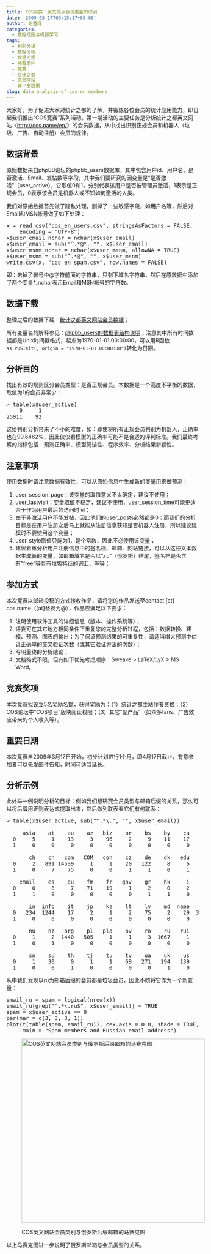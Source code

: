 ```yaml
---
title: COS竞赛：英文站点会员类型的识别
date: '2009-03-17T00:15:17+00:00'
author: 谢益辉
categories:
  - 数据挖掘与机器学习
tags:
  - 判别分析
  - 数据分析
  - 数据挖掘
  - 稀有事件
  - 竞赛
  - 统计之都
  - 英文网站
  - 非平衡数据
slug: data-analysis-of-cos-en-members
---
```


大家好，为了促进大家对统计之都的了解，并锻炼各位会员的统计应用能力，即日起我们推出“COS竞赛”系列活动。第一期活动的主要任务是分析统计之都英文网站（<a title="http://cos.name/en/" href="http://cos.name/en/" target="_blank">http://cos.name/en/</a>）的会员数据，从中找出识别正规会员和机器人（垃圾、广告、自动注册）会员的规律。

## 数据背景

原始数据来自phpBB论坛的phpbb\_users数据库，其中包含用户id、用户名、是否激活、Email、发帖数等字段，其中我们要研究的因变量是“是否激活”（user\_active），它取值0和1，分别代表该用户是否被管理员激活，1表示是正规会员，0表示该会员是机器人或不知如何激活的人类。

我们对原始数据首先做了隐私处理，删掉了一些敏感字段，如用户名等，然后对Email和MSN帐号做了如下处理：

<pre class="brush: r">x = read.csv("cos_en_users.csv", stringsAsFactors = FALSE,
    encoding = "UTF-8")
x$user_email_nchar = nchar(x$user_email)
x$user_email = sub("^.*@", "", x$user_email)
x$user_msnm_nchar = nchar(x$user_msnm, allowNA = TRUE)
x$user_msnm = sub("^.*@", "", x$user_msnm)
write.csv(x, "cos_en_spam.csv", row.names = FALSE)</pre>

即：去掉了帐号中@字符前面的字符串，只剩下域名字符串，然后在原数据中添加了两个变量*_nchar表示Email和MSN帐号的字符数。

## 数据下载

整理之后的数据下载：<a rel="attachment wp-att-866" href="http://cos.name/2009/03/data-analysis-of-cos-en-members/cos_en_spamcsv/"></a>[统计之都英文网站会员数据](http://cos.name/wp-content/uploads/2009/03/cos_en_spamcsv.gz)；

所有变量名的解释参见：<a title="http://www.phpbbdoctor.com/doc_columns.php?id=24" href="http://www.phpbbdoctor.com/doc_columns.php?id=24" target="_blank">phpbb_users的数据表结构说明</a>；注意其中所有时间数据都是Unix时间戳格式，起点为1970-01-01 00:00:00，可以用R函数`as.POSIXlt(, origin = "1970-01-01 00:00:00")`转化为日期。

## 分析目的

找出有效的规则区分会员类型：是否正规会员。本数据是一个高度不平衡的数据，取值为1的会员非常少：

<pre class="brush: r">&gt; table(x$user_active)
    0     1
25911    92</pre>

这给判别分析带来了不小的难度，如：即使将所有正规会员判别为机器人，正确率也在99.6462%，因此仅仅看模型的正确率可能不是合适的评判标准。我们最终考察的指标包括：预测正确率、模型简洁性、程序效率、分析结果新颖性。

## 注意事项

使用数据时请注意数据有效性，可以从原始信息中生成新的变量用来做预测：

  1. user\_session\_page：该变量的取值意义不太确定，建议不使用；
  2. user\_lastvisit：变量取值不稳定，建议不使用，user\_session_time可能更适合于作为用户最后的访问时间；
  3. 由于非激活用户不能发帖，因此他们的user_posts必然都是0；而我们的分析目标是在用户注册之后马上就能从注册信息获知是否机器人注册，所以建议建模时不要使用这个变量；
  4. user_style取值只能为1，是个常数，因此不必使用该变量；
  5. 建议着重分析用户注册信息中的签名档、邮箱、网站链接，可以从这些文本数据生成新的变量，如邮箱域名是否以&#8221;.ru&#8221;（俄罗斯）结尾，签名档是否含有&#8221;free&#8221;等具有垃圾特征的词汇，等等；

## 参加方式

本次竞赛以邮箱投稿的方式接收作品，请将您的作品发送至contact [at] cos.name（[at]替换为@），作品应满足以下要求：

  1. 注明使用软件工具的详细信息（版本、操作系统等）；
  2. 评委可在其它地方相同条件下重复您的完整分析过程，包括：数据转换、建模、预测、图表的输出；为了保证预测结果的可重复性，请适当增大预测中估计正确率的交叉验证次数（或其它验证方法的次数）；
  3. 写明最终的分析结论；
  4. 文档格式不限，但有如下优先考虑顺序：Sweave > LaTeX/LyX > MS Word。

## 竞赛奖项

本次竞赛拟设立5名奖励名额，获得奖励为：（1）统计之都主站作者资格；（2）COS论坛中“COS项目”版块阅读权限；（3）其它“副产品”（如众多fans、广告效应带来的个人收入等）。

## 重要日期

本次竞赛自2009年3月17日开始，初步计划进行1个月，即4月17日截止，有意参加者可以先发邮件告知，时间可适当延长。

## 分析示例

此处举一例说明分析的目标：例如我们想研究会员类型与邮箱后缀的关系，那么可以将后缀用正则表达式提取出来，然后做列联表看它们有何联系：

<pre class="brush: r">&gt; table(x$user_active, sub("^.*\.", "", x$user_email))

     asia    at    au    az   biz    br    bs    by    ca    cc
  0     5     1    13     3    96     2     9    11    17    12
  1     0     0     0     0     0     0     0     0     0     0

       ch    cn   com   COM   con    cz    de    dk   edu    ee
  0     2   891 14539     1     1    20   122     8     6    75
  1     0     7    75     0     0     1     1     0     1     0

    email    es    eu    fm    fr   gov    gr    hk     i    il
  0     0     8     7    71    19     1     2     0     2     1
  1     1     0     0     0     0     0     1     1     0     0

       in  info    it    jp    kz    lt    lv    md  name   net
  0   234  1244    17     2     1     2    75     2    29  3838
  1     0     0     0     0     0     0     0     0     0     0

       nu    nz   org    pl   plo    pv    ro    ru   rui    se
  0     1     2  1440   505     1     1     3  1667     1     1
  1     0     1     0     0     0     0     0     0     0     0

       sn    su    th    tj    tu    tv    ua    uk    us    ws
  0     1    30     0     1     1    69   271   194   139   194
  1     0     0     1     0     0     0     0     1     0     0</pre>

从中我们发现以ru为邮箱后缀的会员都是垃圾会员，因此不妨将它作为一个新变量：

<pre class="brush: r">email_ru = spam = logical(nrow(x))
email_ru[grep("^.*\.ru$", x$user_email)] = TRUE
spam = x$user_active == 0
par(mar = c(3, 3, 3, 1))
plot(t(table(spam, email_ru)), cex.axis = 0.8, shade = TRUE,
     main = "Spam members and Russian email address")</pre><figure id="attachment_878" style="width: 480px" class="wp-caption aligncenter">

[<img class="size-full wp-image-878" title="COS英文网站会员类别与俄罗斯后缀邮箱的马赛克图" src="http://cos.name/wp-content/uploads/2009/03/cos_en_spam_mosaicplot.png" alt="COS英文网站会员类别与俄罗斯后缀邮箱的马赛克图" width="480" height="480" srcset="http://cos.name/wp-content/uploads/2009/03/cos_en_spam_mosaicplot.png 480w, http://cos.name/wp-content/uploads/2009/03/cos_en_spam_mosaicplot-150x150.png 150w, http://cos.name/wp-content/uploads/2009/03/cos_en_spam_mosaicplot-300x300.png 300w" sizes="(max-width: 480px) 100vw, 480px" />](http://cos.name/2009/03/data-analysis-of-cos-en-members/)<figcaption class="wp-caption-text">COS英文网站会员类别与俄罗斯后缀邮箱的马赛克图</figcaption></figure> 

以上马赛克图进一步说明了俄罗斯邮箱与会员类型的关系。
